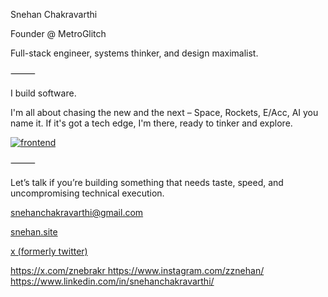 Snehan Chakravarthi

Founder @ MetroGlitch

Full-stack engineer, systems thinker, and design maximalist.

⸻

I build software.

I'm all about chasing the new and the next – Space, Rockets, E/Acc, AI you name it. If it's got a tech edge, I'm there, ready to tinker and explore.

[![frontend](https://skillicons.dev/icons?i=react,next,threejs,astro,nodejs,python,flask,fastapi,postgres,mysql,figma,blender,ps,ai,ae)](https://skillicons.dev)

⸻

Let’s talk if you’re building something that needs taste, speed, and uncompromising technical execution.

snehanchakravarthi@gmail.com

[snehan.site](https://snehan.site)

[x (formerly twitter)](https://x.com/znebrakr)

<a href="https://x.com/znebrakr">
https://x.com/znebrakr
</a>

<a href="https://www.instagram.com/zznehan/">
https://www.instagram.com/zznehan/
</a>

<a href="https://www.linkedin.com/in/snehanchakravarthi/">
https://www.linkedin.com/in/snehanchakravarthi/
</a>
